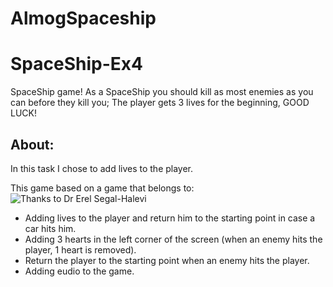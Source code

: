 # AlmogSpaceship

# SpaceShip-Ex4
SpaceShip game!
As a SpaceShip you should kill as most enemies as you can before they kill you;
The player gets 3 lives for the beginning, 
GOOD LUCK!

## About:
In this task I chose to add lives to the player.

This game based on a game that belongs to:
![Thanks to Dr Erel Segal-Halevi](https://github.com/gamedev-at-ariel/02-prefabs-triggers)


* Adding lives to the player and return him to the starting point in case a car hits him.
* Adding 3 hearts in the left corner of the screen (when an enemy hits the player, 1 heart is removed).
* Return the player to the starting point when an enemy hits the player.
* Adding eudio to the game.
</div>


